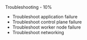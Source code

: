 
Troubleshooting - 10%

- Troubleshoot application failure
- Troubleshoot control plane failure
- Troubleshoot worker node failure
- Troubleshoot networking